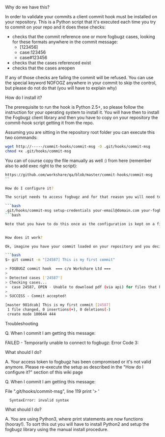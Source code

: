 Why do we have this?

In order to validate your commits a client commit hook must be installed on your repository. This is a Python script that it's executed each time you try to commit on your repo and it does these checks:

  * checks that the commit reference one or more fogbugz cases, looking for these formats anywhere in the commit message:
    * [123456]
    * case:123456
    * case#123456
  * checks that the cases referenced exist
  * checks that the cases areopen

If any of those checks are failing the commit will be refused. You can use the special keyword NOFOGZ anywhere in your commit to skip the control, but please do not do that (you will have to explain why)
 
How do I install it?

The prerequisite to run the hook is Python 2.5+, so please follow the instruction for your operating system to install it. You will have then to install the Fogbugz client library and then you have to copy on your repository the commit-hook script getting it from the repo.

Assuming you are sitting in the repository root folder you can execute this two commands:

```bash
wget http://-----/commit-hooks/commit-msg -O .git/hooks/commit-msg
chmod +x .git/hooks/commit-msg
```

You can of course copy the file manually as well :) from here (remember also to add exec right to the script):

```bash
https://github.com/workshare/qa/blob/master/commit-hooks/commit-msg
``

How do I configure it?

The script needs to access fogbugz and for that reason you will need to setup an access token before starting using the script the first time. Assuming you are sitting in the repository root folder you have to execute this command:

```bash
.git/hooks/commit-msg setup-credentials your-email@domain.com your-fogbugz-password
```bash

Note that you have to do this once as the configuration is kept on a file on your local home (no need to do this step for every repository you setup the hook against)

 
How does it work?

Ok, imagine you have your commit loaded on your repository and you decide you wan to commit something. In your commit message you have to reference the related case this commit is against, so the simplest and clean thing you can do is prepend it to your commit message

```bash
$> git commit -m "[24587] This is my first commit"

> FOGBUGZ commit hook  === c/o Workshare Ltd ===
>
> Detected cases ['24587']
> Checking cases...
>  case 24587, OPEN - Unable to download pdf (via api) for files that have restricted download permissions
>
> SUCCESS - Commit accepted!

[master 981dcab] This is my first commit [24587]
 1 file changed, 0 insertions(+), 0 deletions(-)
 create mode 100644 444
```


Troubleshooting

Q. When I commit I am getting this message:

FAILED - Temporarily unable to connect to fogbugz: Error Code 3: <![CDATA[Not logged in]]>

What should I do?

A. Your access token to fogbugz has been compromised or it's not valid anymore. Please re-execute the setup as described in the "How do I configure it?" section of this wiki page

 

Q. When I commit I am getting this message:

File ".git/hooks/commit-msg", line 119
    print '> '

      SyntaxError: invalid syntax

What should I do?

A. You are using Python3, where print statements are now functions (hooray!). To sort this out you will have to install Python2 and setup the fogbugz library using the manual install procedure.

